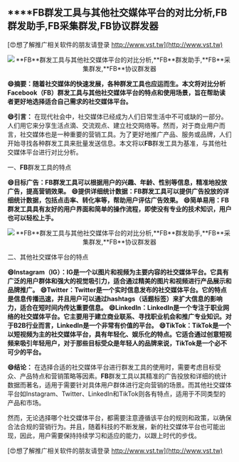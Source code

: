 ## ****FB**群发工具与其他社交媒体平台的对比分析,**FB**群发助手,**FB**采集群发,**FB**协议群发器**

[😍想了解推广相关软件的朋友请登录 http://www.vst.tw](http://www.vst.tw)

 <center><img src="https://vst.tw/MP4/tuiguang/png/5.png" alt="**FB**群发工具与其他社交媒体平台的对比分析,**FB**群发助手,**FB**采集群发,**FB**协议群发器"></center>

**😄摘要：随着社交媒体的快速发展，各种群发工具也应运而生。本文将对比分析Facebook（**FB**）群发工具与其他社交媒体平台的特点和使用场景，旨在帮助读者更好地选择适合自己需求的社交媒体平台。**

**😄引言：**
在现代社会中，社交媒体已经成为人们日常生活中不可或缺的一部分。人们用它来分享生活点滴、交流观点、建立社交网络等。然而，对于商业用户而言，社交媒体也是一种重要的营销工具。为了更好地推广产品、服务或品牌，人们开始寻找各种群发工具来批量发送信息。本文将以**FB**群发工具为基准，与其他社交媒体平台进行对比分析。

一、**FB**群发工具的特点

**😄目标广告：**FB**群发工具可以根据用户的兴趣、年龄、性别等信息，精准地投放广告，提高营销效果。**
**😄提供详细统计数据：**FB**群发工具可以提供广告投放的详细统计数据，包括点击率、转化率等，帮助用户评估广告效果。**
**😄简单易用：**FB**群发工具具有友好的用户界面和简单的操作流程，即使没有专业的技术知识，用户也可以轻松上手。**

 <center><img src="https://vst.tw/MP4/tuiguang/png/8.png" alt="**FB**群发工具与其他社交媒体平台的对比分析,**FB**群发助手,**FB**采集群发,**FB**协议群发器"></center>

二、其他社交媒体平台的特点

**😄Instagram（IG）：IG是一个以图片和视频为主要内容的社交媒体平台。它具有广泛的用户群体和强大的视觉吸引力，适合通过精美的图片和视频进行产品展示和品牌推广。**
**😄Twitter：Twitter是一个实时信息发布的社交媒体平台。它的特点是信息传播迅速，并且用户可以通过hashtags（话题标签）来扩大信息的影响力，适合在短时间内传达重要信息。**
**😄LinkedIn：LinkedIn是一个专注于职业网络的社交媒体平台。它主要用于建立商业联系、寻找职业机会和推广专业知识。对于B2B行业而言，LinkedIn是一个非常有价值的平台。**
**😄TikTok：TikTok是一个以短视频为主的社交媒体平台，具有年轻化、娱乐化的特点。它适合通过创意短视频来吸引年轻用户，对于那些目标受众是年轻人的品牌来说，TikTok是一个必不可少的平台。**

**😄结论：**
在选择合适的社交媒体平台进行群发工具的使用时，需要考虑目标受众、产品特点和营销策略等因素。**FB**群发工具以其精准的广告投放和详细的统计数据而著名，适用于需要针对具体用户群体进行定向营销的场景。而其他社交媒体平台如Instagram、Twitter、LinkedIn和TikTok则各有特点，适用于不同类型的产品和市场。

然而，无论选择哪个社交媒体平台，都需要注意遵循该平台的规则和政策，以确保合法合规的营销行为。并且，随着科技的不断发展，新的社交媒体平台也可能出现，因此，用户需要保持持续学习和适应的能力，以跟上时代的步伐。

[😍想了解推广相关软件的朋友请登录 http://www.vst.tw](http://www.vst.tw)



